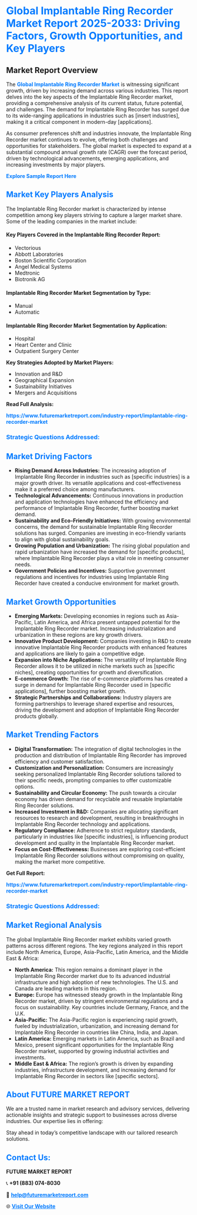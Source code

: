 <h1 style="color: #007BFF;">Global Implantable Ring Recorder Market Report 2025-2033: Driving Factors, Growth Opportunities, and Key Players</h1>

<section id="overview">
<h2>Market Report Overview</h2>
<p>The <a href="https://www.futuremarketreport.com/industry-report/implantable-ring-recorder-market" style="color: #007BFF; text-decoration: none;"><strong>Global Implantable Ring Recorder Market</strong></a> is witnessing significant growth, driven by increasing demand across various industries. This report delves into the key aspects of the Implantable Ring Recorder market, providing a comprehensive analysis of its current status, future potential, and challenges. The demand for Implantable Ring Recorder has surged due to its wide-ranging applications in industries such as [insert industries], making it a critical component in modern-day [applications].</p>
<p>As consumer preferences shift and industries innovate, the Implantable Ring Recorder market continues to evolve, offering both challenges and opportunities for stakeholders. The global market is expected to expand at a substantial compound annual growth rate (CAGR) over the forecast period, driven by technological advancements, emerging applications, and increasing investments by major players.</p>
</section>

<section id="overview">
<p><a href="https://www.futuremarketreport.com/request-sample/reportId=77873" style="color: #007BFF; text-decoration: none;"><strong>Explore Sample Report Here</strong></a></p>
</section>

<section id="key-players">
<h2 style="color: #007BFF;">Market Key Players Analysis</h2>
<p>The Implantable Ring Recorder market is characterized by intense competition among key players striving to capture a larger market share. Some of the leading companies in the market include:</p>
<h4>Key Players Covered in the Implantable Ring Recorder Report:</h4>
<ul><li>Vectorious</li><li>Abbott Laboratories</li><li>Boston Scientific Corporation</li><li>Angel Medical Systems</li><li>Medtronic</li><li>Biotronik AG</li></ul>
<h4>Implantable Ring Recorder Market Segmentation by Type:</h4>
<ul><li>Manual</li><li>Automatic</li></ul>

<h4>Implantable Ring Recorder Market Segmentation by Application:</h4>
<ul><li>Hospital</li><li>Heart Center and Clinic</li><li>Outpatient Surgery Center</li></ul>
<p><strong>Key Strategies Adopted by Market Players:</strong></p>
<ul>
<li>Innovation and R&D</li>
<li>Geographical Expansion</li>
<li>Sustainability Initiatives</li>
<li>Mergers and Acquisitions</li>
</ul>
</section>

<section>
<p><strong>Read Full Analysis: </strong></p><a href="https://www.futuremarketreport.com/industry-report/implantable-ring-recorder-market" style="color: #007BFF; text-decoration: none;"><strong>https://www.futuremarketreport.com/industry-report/implantable-ring-recorder-market</strong></a>
<h3 style="color: #007BFF;">Strategic Questions Addressed:</h3>
</section>

<section id="driving-factors">
<h2 style="color: #007BFF;">Market Driving Factors</h2>
<ul>
<li><strong>Rising Demand Across Industries:</strong> The increasing adoption of Implantable Ring Recorder in industries such as [specific industries] is a major growth driver. Its versatile applications and cost-effectiveness make it a preferred choice among manufacturers.</li>
<li><strong>Technological Advancements:</strong> Continuous innovations in production and application technologies have enhanced the efficiency and performance of Implantable Ring Recorder, further boosting market demand.</li>
<li><strong>Sustainability and Eco-Friendly Initiatives:</strong> With growing environmental concerns, the demand for sustainable Implantable Ring Recorder solutions has surged. Companies are investing in eco-friendly variants to align with global sustainability goals.</li>
<li><strong>Growing Population and Urbanization:</strong> The rising global population and rapid urbanization have increased the demand for [specific products], where Implantable Ring Recorder plays a vital role in meeting consumer needs.</li>
<li><strong>Government Policies and Incentives:</strong> Supportive government regulations and incentives for industries using Implantable Ring Recorder have created a conducive environment for market growth.</li>
</ul>
</section>

<section id="growth-opportunities">
<h2 style="color: #007BFF;">Market Growth Opportunities</h2>
<ul>
<li><strong>Emerging Markets:</strong> Developing economies in regions such as Asia-Pacific, Latin America, and Africa present untapped potential for the Implantable Ring Recorder market. Increasing industrialization and urbanization in these regions are key growth drivers.</li>
<li><strong>Innovative Product Development:</strong> Companies investing in R&D to create innovative Implantable Ring Recorder products with enhanced features and applications are likely to gain a competitive edge.</li>
<li><strong>Expansion into Niche Applications:</strong> The versatility of Implantable Ring Recorder allows it to be utilized in niche markets such as [specific niches], creating opportunities for growth and diversification.</li>
<li><strong>E-commerce Growth:</strong> The rise of e-commerce platforms has created a surge in demand for Implantable Ring Recorder used in [specific applications], further boosting market growth.</li>
<li><strong>Strategic Partnerships and Collaborations:</strong> Industry players are forming partnerships to leverage shared expertise and resources, driving the development and adoption of Implantable Ring Recorder products globally.</li>
</ul>
</section>

<section id="trending-factors">
<h2 style="color: #007BFF;">Market Trending Factors</h2>
<ul>
<li><strong>Digital Transformation:</strong> The integration of digital technologies in the production and distribution of Implantable Ring Recorder has improved efficiency and customer satisfaction.</li>
<li><strong>Customization and Personalization:</strong> Consumers are increasingly seeking personalized Implantable Ring Recorder solutions tailored to their specific needs, prompting companies to offer customizable options.</li>
<li><strong>Sustainability and Circular Economy:</strong> The push towards a circular economy has driven demand for recyclable and reusable Implantable Ring Recorder solutions.</li>
<li><strong>Increased Investment in R&D:</strong> Companies are allocating significant resources to research and development, resulting in breakthroughs in Implantable Ring Recorder technology and applications.</li>
<li><strong>Regulatory Compliance:</strong> Adherence to strict regulatory standards, particularly in industries like [specific industries], is influencing product development and quality in the Implantable Ring Recorder market.</li>
<li><strong>Focus on Cost-Effectiveness:</strong> Businesses are exploring cost-efficient Implantable Ring Recorder solutions without compromising on quality, making the market more competitive.</li>
</ul>
</section>

<section>
<p><strong>Get Full Report: </strong></p><a href="https://www.futuremarketreport.com/industry-report/implantable-ring-recorder-market" style="color: #007BFF; text-decoration: none;"><strong>https://www.futuremarketreport.com/industry-report/implantable-ring-recorder-market</strong></a>
<h3 style="color: #007BFF;">Strategic Questions Addressed:</h3>
</section>


<section id="regional-analysis">
<h2 style="color: #007BFF;">Market Regional Analysis</h2>
<p>The global Implantable Ring Recorder market exhibits varied growth patterns across different regions. The key regions analyzed in this report include North America, Europe, Asia-Pacific, Latin America, and the Middle East & Africa:</p>
<ul>
<li><strong>North America:</strong> This region remains a dominant player in the Implantable Ring Recorder market due to its advanced industrial infrastructure and high adoption of new technologies. The U.S. and Canada are leading markets in this region.</li>
<li><strong>Europe:</strong> Europe has witnessed steady growth in the Implantable Ring Recorder market, driven by stringent environmental regulations and a focus on sustainability. Key countries include Germany, France, and the U.K.</li>
<li><strong>Asia-Pacific:</strong> The Asia-Pacific region is experiencing rapid growth, fueled by industrialization, urbanization, and increasing demand for Implantable Ring Recorder in countries like China, India, and Japan.</li>
<li><strong>Latin America:</strong> Emerging markets in Latin America, such as Brazil and Mexico, present significant opportunities for the Implantable Ring Recorder market, supported by growing industrial activities and investments.</li>
<li><strong>Middle East & Africa:</strong> The region’s growth is driven by expanding industries, infrastructure development, and increasing demand for Implantable Ring Recorder in sectors like [specific sectors].</li>
</ul>
</section>

<footer>
<h2 style="color: #007BFF;">About FUTURE MARKET REPORT</h2>
<p>We are a trusted name in market research and advisory services, delivering actionable insights and strategic support to businesses across diverse industries. Our expertise lies in offering:</p>

<p>Stay ahead in today’s competitive landscape with our tailored research solutions.</p>

<h2 style="color: #007BFF;">Contact Us:</h2>
<p><strong>FUTURE MARKET REPORT</strong></p>
<p>📞 <strong>+91 (883) 074-8030</strong></p>
<p>📧 <strong><a href="mailto:help@futuremarketreport.com" style="color: #007BFF;">help@futuremarketreport.com</a></strong></p>
<p>🌐 <strong><a href="https://www.futuremarketreport.com/" style="color: #007BFF;">Visit Our Website</a></strong></p>
</footer>